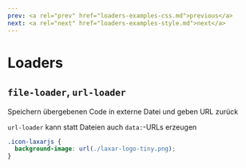 ```yaml
---
prev: <a rel="prev" href="loaders-examples-css.md">previous</a>
next: <a rel="next" href="loaders-examples-style.md">next</a>
---
```


# Loaders

## `file-loader`, `url-loader`

Speichern übergebenen Code in externe Datei und geben URL zurück
<!--{p:data-bespoke-bullet=1}-->

`url-loader` kann statt Dateien auch `data:`-URLs erzeugen
<!--{p:data-bespoke-bullet=2}-->

```css
.icon-laxarjs {
  background-image: url(./laxar-logo-tiny.png);
}
```
<!--{data-bespoke-bullet=3}-->
